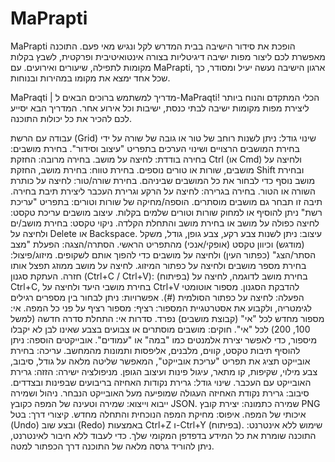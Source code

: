 # MaPrapti
MaPrapti הופכת את סידור הישיבה בבית המדרש לקל ונגיש מאי פעם. התוכנה מאפשרת לכם ליצור מפות ישיבה דיגיטליות בצורה אינטואיטיבית ופרקטית, לשבץ בקלות מקומות לתפילה, שיעורים ואירועים. עם MaPrapti, ארגון הישיבה נעשה יעיל ומסודר, כך שכל אחד ימצא את מקומו במהירות ובנוחות.

MaPraqti | מדריך למשתמש
ברוכים הבאים ל-MaPraqti!
הכלי המתקדם והנוח ביותר ליצירת מפות מקומות ישיבה לבתי כנסת, ישיבות וכל אירוע אחר. המדריך הבא יסייע לכם להכיר את כל יכולות התוכנה.

עבודה עם הרשת (Grid)
שינוי גודל: ניתן לשנות רוחב של טור או גובה של שורה על ידי בחירת המושבים הרצויים ושינוי הערכים בתפריט "עיצוב וסידור".
בחירת מושבים:
בחירה בודדת: לחיצה על מושב.
בחירה מרובה: החזקת Ctrl (או Cmd) ולחיצה על מושבים, שורות או טורים נוספים.
בחירת טווח: בחירת מושב, החזקת Shift ובחירת מושב נוסף כדי לבחור את כל המושבים שביניהם.
בחירת שורה/טור: לחיצה על כותרת השורה או הטור.
בחירה בגרירה: לחיצה על הרקע וגרירת העכבר ליצירת תיבת בחירה. תיבה זו תבחר גם מושבים מוסתרים.
הוספה/מחיקה של שורות וטורים: בתפריט "עריכת רשת" ניתן להוסיף או למחוק שורות וטורים שלמים בקלות.
עיצוב מושבים
עריכת טקסט: לחיצה כפולה על מושב או בחירת מושב והתחלת הקלדה.
ניקוי טקסט: בחירת מושב/ים ולחיצה על Delete או Backspace.
עיצוב: ניתן לשנות צבע רקע, צבע גופן, גודל, משקל (מודגש) וכיוון טקסט (אופקי/אנכי) מהתפריט הראשי.
הסתרה/הצגה: הפעלת "מצב הסתר/הצג" (כפתור העין) ולחיצה על מושבים כדי להפוך אותם לשקופים.
מיזוג/פיצול: בחירת מספר מושבים ולחיצה על כפתור המיזוג. לחיצה על מושב ממוזג תפצל אותו חזרה.
העתקת סגנון (Ctrl+C / Ctrl+V): (בפיתוח) בחירת מושב לדוגמה, לחיצה על Ctrl+C, בחירת מושבי היעד ולחיצה על Ctrl+V להדבקת הסגנון.
מספור אוטומטי
הפעלה: לחיצה על כפתור הסולמית (#).
אפשרויות: ניתן לבחור בין מספרים רגילים לגימטריה, ולקבוע את אסטרטגיית המספור:
רציף: מספור רציף על פני כל המפה.
אי: מספור מחדש לכל "אי" (קבוצת מושבים) נפרד.
סדרות אי: התחלת סדרה חדשה (למשל 100, 200) לכל "אי".
חוקים: מושבים מוסתרים או צבועים בצבע שאינו לבן לא יקבלו מיספור, כדי לאפשר יצירת אלמנטים כמו "במה" או "עמודים".
אובייקטים
הוספה: ניתן להוסיף תיבות טקסט, קווים, מלבנים, אליפסות ותמונות מהמחשב.
עריכה: בחירת אובייקט תציג את תפריט "עריכת אובייקט", המאפשר שליטה מלאה על גודל, סיבוב, צבע מילוי, שקיפות, קו מתאר, עיגול פינות ועיצוב הגופן.
מניפולציה ישירה:
הזזה: גרירת האובייקט עם העכבר.
שינוי גודל: גרירת נקודות האחיזה בריבועים שבפינות ובצדדים.
סיבוב: גרירת נקודת האחיזה העגולה שמופיעה מעל האובייקט הנבחר.
ניהול ושמירה
ייבוא וייצוא: שמירה וטעינה של המפה כקובץ JSON.
שמירה כתמונה: יצירת קובץ PNG איכותי של המפה.
איפוס: מחיקת המפה הנוכחית והתחלה מחדש.
קיצורי דרך: בטל (Undo) ובצע שוב (Redo) באמצעות Ctrl+Z ו-Ctrl+Y (בפיתוח).
שימוש ללא אינטרנט: התוכנה שומרת את כל המידע בדפדפן המקומי שלך. כדי לעבוד ללא חיבור לאינטרנט, ניתן להוריד גרסה מלאה של התוכנה דרך הכפתור למטה.
